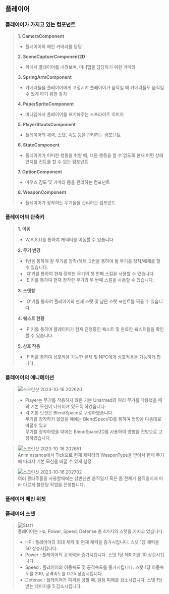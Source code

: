 ## 플레이어

### 플레이어가 가지고 있는 컴포넌트
> **1. CameraComponent<br>**
> + 플레이어의 메인 카메라를 담당<br>
>
> **2. SceneCaptuerComponent2D<br>**
> + 위에서 플레이어를 내려보며, 미니맵을 담당하기 위한 카메라<br>
>
> **3. SpringArmComponent<br>**
> + 카메라들을 플레이어에게 고정시켜 플레이어가 움직일 때 카메라들도 움직일 수 있게 하기 위한 장치<br>
>
> **4. PaperSpriteComponent<br>**
> + 미니맵에서 플레이어를 표기해주는 스프라이트 이미지<br>
>
> **5. PlayerStautsComponent<br>**
> + 플레이어의 체력, 스탯, 속도 등을 관리하는 컴포넌트<br>
>
> **6. StateComponent<br>**
> + 플레이어가 어떠한 행동을 취할 때, 다른 행동을 할 수 없도록 현재 어떤 상태인지를 컨트롤 할 수 있는 컴포넌트<br>
>
> **7. OptionComponent<br>**
> + 마우스 감도 및 카메라 줌을 관리하는 컴포넌트<br>
>
> **8. WeaponComponent<br>**
> + 플레이어가 장착하는 무기들을 관리하는 컴포넌트<br>


### 플레이어의 단축키
> **1. 이동<br>**
> + W,A,S,D를 통하여 캐릭터를 이동할 수 있습니다.<br>
>
> **2. 무기 변경<br>**
> + 1번을 통하여 칼 무기를 장착/해제, 2번을 통하여 활 무기를 장착/해제를 할 수 있습니다.<br>
> + 'Q'키를 통하여 현재 장착한 무기의 첫 번째 스킬을 사용할 수 있습니다.<br>
> + 'E'키를 통하여 현재 장착한 무기의 두 번째 스킬을 사용할 수 있습니다.<br>
>
> **3. 스탯창<br>**
> + 'O'키를 통하여 플레이어의 현재 스탯 및 남은 스탯 포인트를 찍을 수 있습니다.<br>
>
> **4. 퀘스트 현황<br>**
> + 'P'키를 통하여 플레이어가 현재 진행중인 퀘스트 및 완료한 퀘스트들을 확인할 수 있습니다.<br>
>
> **5. 상호 작용<br>**
> + 'F'키를 통하여 상호작용 가능한 물체 및 NPC에게 상호작용을 가능하게 합니다.<br>


### 플레이어의 애니메이션
> ![스크린샷 2023-10-16 202620](https://github.com/takndr/MonsterSlave/assets/126765215/f18abf55-654c-41ba-ae10-35fc01770735)<br>
> + Player는 무기를 착용하지 않은 기본 Unarmed와 여러 무기를 착용했을 때의 기본 모션이 나뉘어져 있도록 하였습니다.<br>
> + 각 기본 모션은 BlendSpace로 구성하였습니다.<br>무기를 장착하지 않았을 때에는 BlendSpace1D를 통하여 방향을 마음대로 바꿀수 있고<br>무기를 장착하였을 때에는 BlendSpace2D를 사용하여 방향을 전방으로 고정하였습니다.<br>

> ![스크린샷 2023-10-16 202651](https://github.com/takndr/MonsterSlave/assets/126765215/cc473f3d-2319-46c7-bc38-7d26b89dbb54)<br>
> AnimInstance에서 Tick으로 현재 캐릭터의 WeaponType을 받아서 현재 무기에 따라서 기본 모션을 바꿀 수 있게 설정<br>

> ![스크린샷 2023-10-16 202702](https://github.com/takndr/MonsterSlave/assets/126765215/1b149aa5-bdbe-489e-b730-6194e1ed634f)<br>
> 여러 몽타주들을 사용할때에는 상반신만 움직일지 혹은 몸 전체가 움직일지에 따라 다르게 블렌딩 작업을 진행합니다.<br>


### 플레이어 메인 위젯
> 
> 
> 


### 플레이어 스탯
> ![Stat1](https://github.com/takndr/MonsterSlave/assets/126765215/d3e8fce0-4a3a-45d1-afca-6d20e24a6284)<br>
> 플레이어는 Hp, Power, Speed, Defense 총 4가지의 스탯을 가지고 있습니다.<br>
> + HP : 플레이어의 최대 체력 및 현재 체력을 증가시킵니다. 스탯 1당 체력을 50 상승시킵니다.<br>
> + Power : 플레이어의 공격력을 증가시킵니다. 스탯 1당 데미지를 10 상승시킵니다.<br>
> + Speed : 플레이어의 이동속도 및 공격속도를 증가시킵니다. 스탯 1당 이동속도를 200, 공격속도를 0.25 상승시킵니다.<br>
> + Defense : 플레이어가 피격을 당할 때, 일정 피해를 감소시킵니다. 스탯 1당 받는 데미지를 5 감소시킵니다.<br>